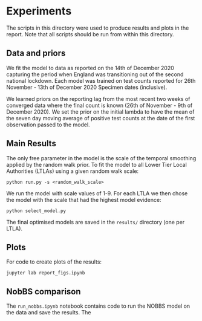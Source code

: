 # Experiments

The scripts in this directory were used to produce results and plots in the report. Note that all scripts should be run from within this directory.

## Data and priors

We fit the model to data as reported on the 14th of December 2020 capturing the period when England was transitioning out of the second national lockdown. Each model was trained on test counts reported for 26th November - 13th of December 2020 Specimen dates (inclusive).

We learned priors on the reporting lag from the most recent two weeks of converged data where the final count is known (26th of November - 9th of December 2020). We set the prior on the initial lambda to have the mean of the seven day moving average of positive test counts at the date of the first observation passed to the model.

## Main Results

The only free parameter in the model is the scale of the temporal smoothing applied by the random walk prior. To fit the model to all Lower Tier Local Authorities (LTLAs) using a given random walk scale:

```{bash}
python run.py -s <random_walk_scale>
```

We run the model with scale values of 1-9. For each LTLA we then chose the model with the scale that had the highest model evidence:

```{bash}
python select_model.py
```

The final optimised models are saved in the `results/` directory (one per LTLA).

## Plots

For code to create plots of the results:

```{bash}
jupyter lab report_figs.ipynb
```

## NobBS comparison

The `run_nobbs.ipynb` notebook contains code to run the NOBBS model on the data and save the results.
The 